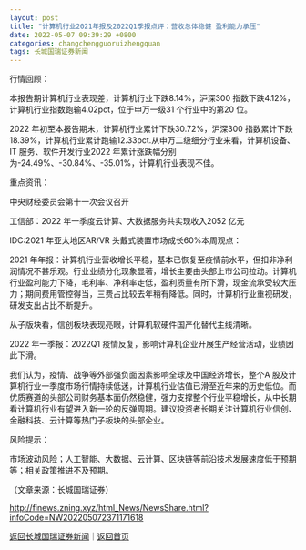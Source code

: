 ```yaml
---
layout: post
title: "计算机行业2021年报及2022Q1季报点评：营收总体稳健 盈利能力承压"
date: 2022-05-07 09:39:29 +0800
categories: changchengguoruizhengquan
tags: 长城国瑞证券新闻
---
```

<p>行情回顾：</p>
 <p>本报告期计算机行业表现差，计算机行业下跌8.14%，沪深300 指数下跌4.12%，计算机行业指数跑输4.02pct，位于申万一级31 个行业中的第20 位。</p>
 <p>2022 年初至本报告期末，计算机行业累计下跌30.72%，沪深300 指数累计下跌18.39%，计算机行业累计跑输12.33pct.从申万二级细分行业来看，计算机设备、IT 服务、软件开发行业2022 年累计涨跌幅分别为-24.49%、-30.84%、-35.01%，计算机行业表现不佳。</p>
 <p>重点资讯：</p>
 <p>中央财经委员会第十一次会议召开</p>
 <p>工信部：2022 年一季度云计算、大数据服务共实现收入2052 亿元</p>
 <p>IDC:2021 年亚太地区AR/VR 头戴式装置市场成长60%本周观点：</p>
 <p>2021 年年报：计算机行业营收增长平稳，基本已恢复至疫情前水平，但扣非净利润情况不甚乐观。行业业绩分化现象显著，增长主要由头部上市公司拉动。计算机行业盈利能力下降，毛利率、净利率走低，盈利质量有所下滑，现金流承受较大压力；期间费用管控得当，三费占比较去年稍有降低。同时，计算机行业重视研发，研发支出占比不断提升。</p>
 <p>从子版块看，信创板块表现亮眼，计算机软硬件国产化替代主线清晰。</p>
 <p>2022 年一季报：2022Q1 疫情反复，影响计算机企业开展生产经营活动，业绩因此下滑。</p>
 <p>我们认为，疫情、战争等外部强负面因素影响全球及中国经济增长，整个A 股及计算机行业一季度市场行情持续低迷，计算机行业估值已滑至近年来的历史低位。而优质赛道的头部公司财务基本面仍然稳健，强力支撑整个行业平稳增长，从中长期看计算机行业有望进入新一轮的反弹周期。建议投资者长期关注计算机行业信创、金融科技、云计算等热门子板块的头部企业。</p>
 <p>风险提示：</p>
 <p>市场波动风险；人工智能、大数据、云计算、区块链等前沿技术发展速度低于预期等；相关政策推进不及预期。</p><p class="em_media">（文章来源：长城国瑞证券）</p>

<http://finews.zning.xyz/html_News/NewsShare.html?infoCode=NW202205072371171618>

[返回长城国瑞证券新闻](//finews.withounder.com/category/changchengguoruizhengquan.html)｜[返回首页](//finews.withounder.com/)